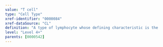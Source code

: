 ```yaml
---
value: "T cell"
type: "Cell Type"
xref-identifier: "0000084"
xref-dataSource: "CL"
definition: "A type of lymphocyte whose defining characteristic is the expression of a T cell receptor complex."
level: "Level 4+"
parents: [0000542]
---
```

